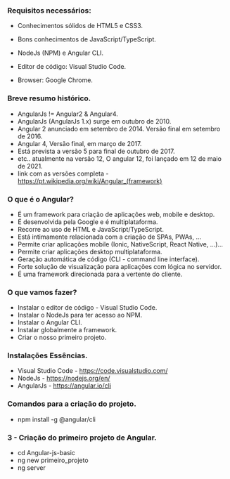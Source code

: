 ### Requisitos necessários:
- Conhecimentos sólidos de HTML5 e CSS3.
- Bons conhecimentos de JavaScript/TypeScript.

- NodeJs (NPM) e Angular CLI.
- Editor de código: Visual Studio Code.
- Browser: Google Chrome.

### Breve resumo histórico.
- AngularJs != Angular2 & Angular4.
- AngularJs (AngularJs 1.x) surge em outubro de 2010.
- Angular 2 anunciado em setembro de 2014. Versão final em setembro de 2016.
- Angular 4, Versão final, em março de 2017.
- Está prevista a versão 5 para final de outubro de 2017.
- etc.. atualmente na versão 12, O angular 12, foi lançado em 12 de maio de 2021.
- link com as versões completa - https://pt.wikipedia.org/wiki/Angular_(framework)


### O que é o Angular?
- É um framework para criação de aplicações web, mobile e desktop.
- É desenvolvida pela Google e é multiplataforma.
- Recorre ao uso de HTML e JavaScript/TypeScript.
- Está intimamente relacionada com a criação de SPAs, PWAs, ...
- Permite criar aplicações mobile (Ionic, NativeScript, React Native, ...)...
- Permite criar aplicações desktop multiplataforma.
- Geração automática de código (CLI - command line interface).
- Forte solução de visualização para aplicações com lógica no servidor.
- É uma framework direcionada para a vertente do cliente.


### O que vamos fazer?
- Instalar o editor de código - Visual Studio Code.
- Instalar o NodeJs para ter acesso ao NPM.
- Instalar o Angular CLI.
- Instalar globalmente a framework.
- Criar o nosso primeiro projeto.


### Instalações Essências.
- Visual Studio Code - https://code.visualstudio.com/
- NodeJs - https://nodejs.org/en/
- AngularJs - https://angular.io/cli

### Comandos para a criação do projeto.
- npm install -g @angular/cli

### 3 - Criação do primeiro projeto de Angular.
- cd Angular-js-basic
- ng new primeiro_projeto
- ng server

















